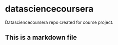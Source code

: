 # datasciencecoursera
Datasciencecoursera repo created for course project.
## This is a markdown file
